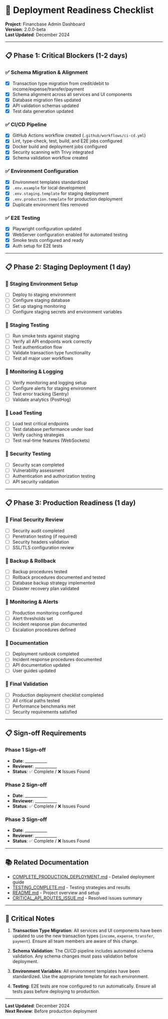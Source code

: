 # 🚀 Deployment Readiness Checklist

**Project**: Financbase Admin Dashboard  
**Version**: 2.0.0-beta  
**Last Updated**: December 2024  

---

## 📋 Phase 1: Critical Blockers (1-2 days)

### ✅ Schema Migration & Alignment

- [x] Transaction type migration from credit/debit to income/expense/transfer/payment
- [x] Schema alignment across all services and UI components
- [x] Database migration files updated
- [x] API validation schemas updated
- [x] Test data generation updated

### ✅ CI/CD Pipeline

- [x] GitHub Actions workflow created (`.github/workflows/ci-cd.yml`)
- [x] Lint, type-check, test, build, and E2E jobs configured
- [x] Docker build and deployment jobs configured
- [x] Security scanning with Trivy integrated
- [x] Schema validation workflow created

### ✅ Environment Configuration

- [x] Environment templates standardized
- [x] `.env.example` for local development
- [x] `.env.staging.template` for staging deployment
- [x] `.env.production.template` for production deployment
- [x] Duplicate environment files removed

### ✅ E2E Testing

- [x] Playwright configuration updated
- [x] WebServer configuration enabled for automated testing
- [x] Smoke tests configured and ready
- [x] Auth setup for E2E tests

---

## 📋 Phase 2: Staging Deployment (1 day)

### 🔄 Staging Environment Setup

- [ ] Deploy to staging environment
- [ ] Configure staging database
- [ ] Set up staging monitoring
- [ ] Configure staging secrets and environment variables

### 🔄 Staging Testing

- [ ] Run smoke tests against staging
- [ ] Verify all API endpoints work correctly
- [ ] Test authentication flow
- [ ] Validate transaction type functionality
- [ ] Test all major user workflows

### 🔄 Monitoring & Logging

- [ ] Verify monitoring and logging setup
- [ ] Configure alerts for staging environment
- [ ] Test error tracking (Sentry)
- [ ] Validate analytics (PostHog)

### 🔄 Load Testing

- [ ] Load test critical endpoints
- [ ] Test database performance under load
- [ ] Verify caching strategies
- [ ] Test real-time features (WebSockets)

### 🔄 Security Testing

- [ ] Security scan completed
- [ ] Vulnerability assessment
- [ ] Authentication and authorization testing
- [ ] API security validation

---

## 📋 Phase 3: Production Readiness (1 day)

### 🔄 Final Security Review

- [ ] Security audit completed
- [ ] Penetration testing (if required)
- [ ] Security headers validation
- [ ] SSL/TLS configuration review

### 🔄 Backup & Rollback

- [ ] Backup procedures tested
- [ ] Rollback procedures documented and tested
- [ ] Database backup strategy implemented
- [ ] Disaster recovery plan validated

### 🔄 Monitoring & Alerts

- [ ] Production monitoring configured
- [ ] Alert thresholds set
- [ ] Incident response plan documented
- [ ] Escalation procedures defined

### 🔄 Documentation

- [ ] Deployment runbook completed
- [ ] Incident response procedures documented
- [ ] API documentation updated
- [ ] User guides updated

### 🔄 Final Validation

- [ ] Production deployment checklist completed
- [ ] All critical paths tested
- [ ] Performance benchmarks met
- [ ] Security requirements satisfied

---

## 📋 Sign-off Requirements

### Phase 1 Sign-off

- **Date**: ___________
- **Reviewer**: ___________
- **Status**: ✅ Complete / ❌ Issues Found

### Phase 2 Sign-off

- **Date**: ___________
- **Reviewer**: ___________
- **Status**: ✅ Complete / ❌ Issues Found

### Phase 3 Sign-off

- **Date**: ___________
- **Reviewer**: ___________
- **Status**: ✅ Complete / ❌ Issues Found

---

## 📚 Related Documentation

- [COMPLETE_PRODUCTION_DEPLOYMENT.md](./COMPLETE_PRODUCTION_DEPLOYMENT.md) - Detailed deployment guide
- [TESTING_COMPLETE.md](./TESTING_COMPLETE.md) - Testing strategies and results
- [README.md](./README.md) - Project overview and setup
- [CRITICAL_API_ROUTES_ISSUE.md](./CRITICAL_API_ROUTES_ISSUE.md) - Resolved issues summary

---

## 🚨 Critical Notes

1. **Transaction Type Migration**: All services and UI components have been updated to use the new transaction types (`income`, `expense`, `transfer`, `payment`). Ensure all team members are aware of this change.

2. **Schema Validation**: The CI/CD pipeline includes automated schema validation. Any schema changes must pass validation before deployment.

3. **Environment Variables**: All environment templates have been standardized. Use the appropriate template for each environment.

4. **Testing**: E2E tests are now configured to run automatically. Ensure all tests pass before deploying to production.

---

**Last Updated**: December 2024  
**Next Review**: Before production deployment
